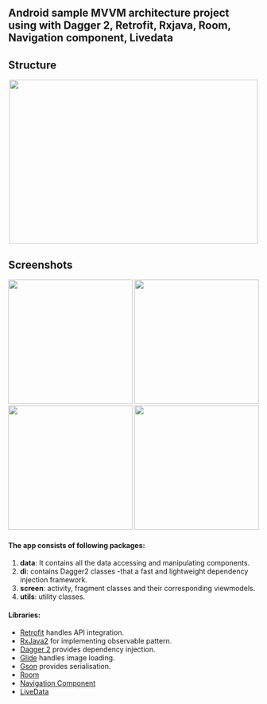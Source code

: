 ## Android sample MVVM architecture project using with Dagger 2, Retrofit, Rxjava, Room, Navigation component, Livedata

## Structure

<p align="center">
  <img width="500" height="330" src="https://github.com/umutbayramoglu/mvvm-dagger2-databinding-retrofit-rxjava2/blob/master/screenshots/mvvm2.png?raw=true">
</p>


## Screenshots
<p align="center">
  <img src="https://firebasestorage.googleapis.com/v0/b/notificationdemo-ce3aa.appspot.com/o/1.jpeg?alt=media&token=fac63275-3830-485d-9cce-016e70b0c70b" width="250">
  <img src="https://firebasestorage.googleapis.com/v0/b/notificationdemo-ce3aa.appspot.com/o/2.jpeg?alt=media&token=74f1c493-b0d9-4408-9d03-c40cdaf101fc" width="250">
  <img src="https://firebasestorage.googleapis.com/v0/b/notificationdemo-ce3aa.appspot.com/o/3.jpeg?alt=media&token=4f206c79-8c55-4b07-8e97-9409f5bde0e1" width="250">
  <img src="https://firebasestorage.googleapis.com/v0/b/notificationdemo-ce3aa.appspot.com/o/4.jpeg?alt=media&token=7d548775-8367-4575-8dc8-2a9066699926" width="250">

</p>

#### The app consists of following packages:
1. **data**: It contains all the data accessing and manipulating components.
2. **di**: contains Dagger2 classes -that a fast and lightweight dependency injection framework.
3. **screen**: activity, fragment classes and their corresponding viewmodels.
4. **utils**: utility classes.

#### Libraries:
* [Retrofit](https://square.github.io/retrofit/) handles API integration.
* [RxJava2](https://github.com/ReactiveX/RxJava) for implementing observable pattern.
* [Dagger 2](https://google.github.io/dagger/) provides dependency injection.
* [Glide](https://github.com/bumptech/glide) handles image loading.
* [Gson](https://github.com/google/gson) provides serialisation.
* [Room](https://developer.android.com/jetpack/androidx/releases/room)
* [Navigation Component](https://developer.android.com/guide/navigation)
* [LiveData](https://developer.android.com/topic/libraries/architecture/livedata)

